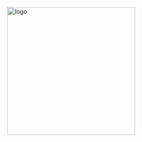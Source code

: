 <img src="https://media1.tenor.com/m/kaMDhWnvGKMAAAAC/black-clover-anime.gif" width="300" alt="logo"/>
